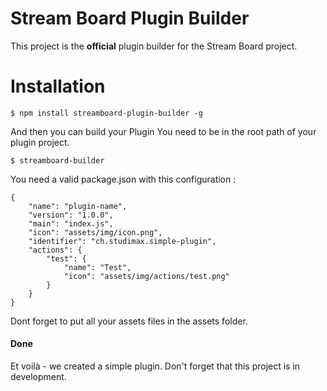 # Stream Board Plugin Builder

This project is the **official** plugin builder for the Stream Board project.

# Installation

    $ npm install streamboard-plugin-builder -g

And then you can build your Plugin
You need to be in the root path of your plugin project.
    
    $ streamboard-builder

You need a valid package.json with this configuration :

    {
        "name": "plugin-name",
        "version": "1.0.0",
        "main": "index.js",
        "icon": "assets/img/icon.png",
        "identifier": "ch.studimax.simple-plugin",
        "actions": {
            "test": {
                "name": "Test",
                "icon": "assets/img/actions/test.png"
            }
        }
    }

Dont forget to put all your assets files in the assets folder.

#### Done

Et voilà - we created a simple plugin. Don't forget that this project is in development.
